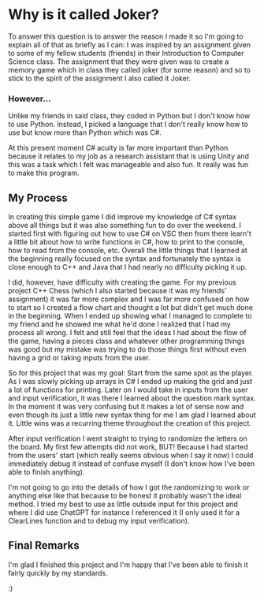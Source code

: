 # Why is it called Joker?
To answer this question is to answer the reason I made it so I'm going to explain all of that as briefly as I can:
I was inspired by an assignment given to some of my fellow students (friends) in their Introduction to Computer Science class. The assignment that they were given was to create a memory game which in class they called joker (for some reason) and so to stick to the spirit of the assignment I also called it Joker.

### However...

Unlike my friends in said class, they coded in Python but I don't know how to use Python. Instead, I picked a language that I don't really know how to use but know more than Python which was C#.

At this present moment C# acuity is far more important than Python because it relates to my job as a research assistant that is using Unity and this was a task which I felt was manageable and also fun. It really was fun to make this program.

## My Process

In creating this simple game I did improve my knowledge of C# syntax above all things but it was also something fun to do over the weekend. I started first with figuring out how to use C# on VSC then from there learn't a little bit about how to write functions in C#, how to print to the console, how to read from the console, etc. Overall the little things that I learned at the beginning really focused on the syntax and fortunately the syntax is close enough to C++ and Java that I had nearly no difficulty picking it up.

I did, however, have difficulty with creating the game. For my previous project C++ Chess (which I also started because it was my friends' assignment) it was far more complex and I was far more confused on how to start so I created a flow chart and thought a lot but didn't get much done in the beginning. When I ended up showing what I managed to complete to my friend and he showed me what he'd done I realized that I had my process all wrong. I felt and still feel that the ideas I had about the flow of the game, having a pieces class and whatever other programming things was good but my mistake was trying to do those things first without even having a grid or taking inputs from the user.

So for this project that was my goal: Start from the same spot as the player. As I was slowly picking up arrays in C# I ended up making the grid and just a lot of functions for printing. Later on I would take in inputs from the user and input verification, it was there I learned about the question mark syntax. In the moment it was very confusing but it makes a lot of sense now and even though its just a little new syntax thing for me I am glad I learned about it. Little wins was a recurring theme throughout the creation of this project. 

After input verification I went straight to trying to randomize the letters on the board. My first few attempts did not work, BUT! Because I had started from the users' start (which really seems obvious when I say it now) I could immediately debug it instead of confuse myself (I don't know how I've been able to finish anything).

I'm not going to go into the details of how I got the randomizing to work or anything else like that because to be honest it probably wasn't the ideal method. I tried my best to use as little outside input for this project and where I did use ChatGPT for instance I referenced it (I only used it for a ClearLines function and to debug my input verification).

## Final Remarks

I'm glad I finished this project and I'm happy that I've been able to finish it fairly quickly by my standards. 

:)
